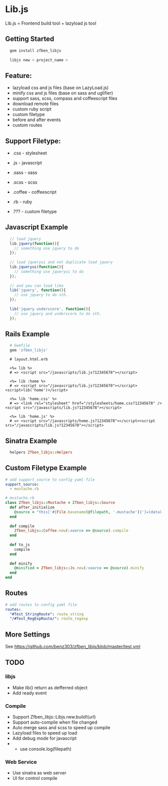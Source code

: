 # Lib.js

Lib.js = Frontend build tool + lazyload js tool

## Getting Started

```bash
  gem install zfben_libjs
  
  libjs new < project_name >
```

## Feature:

* lazyload css and js files (base on LazyLoad.js)
* minify css and js files (base on sass and uglifier)
* support sass, scss, compass and coffeescript files
* download remote files
* custom ruby script
* custom filetype
* before and after events
* custom routes

## Support Filetype:

* .css    -   stylesheet

* .js     -   javascript

* .sass   -   sass

* .scss   -   scss

* .coffee -   coffeescript

* .rb     -   ruby

* .???    -   custom filetype

## Javascript Example
```javascript
  // load jquery
  lib.jquery(function(){
    // something use jquery to do
  });
  
  // load jqueryui and not duplicate load jquery
  lib.jqueryui(function(){
    // something use jqueryui to do
  });
  
  // and you can load like
  lib('jquery', function(){
    // use jquery to do sth.
  });
  
  lib('jquery underscore', function(){
    // use jquery and underscore to do sth.
  });
```
## Rails Example
```ruby
  # Gemfile
  gem 'zfben_libjs'
```
```erb
  # layout.html.erb

  <%= lib %>
  # => <script src="/javascripts/lib.js?12345678"></script>
  
  <%= lib :home %>
  # => <script src="/javascripts/lib.js?12345678"></script><script>lib('home')</script>

  <%= lib 'home.css' %>
  # => <link rel="stylesheet" href="/stylesheets/home.css?12345678" /><script src="/javascripts/lib.js?12345678"></script>

  <%= lib 'home.js' %>
  # => <script src="/javascripts/home.js?12345678"></script><script src="/javascripts/lib.js?12345678"></script>
```
## Sinatra Example
```ruby
  helpers Zfben_libjs::Helpers
```

## Custom Filetype Example
```yaml
# add support_source to config yaml file
support_source:
  - mustache.rb
```
```ruby
# mustache.rb
class Zfben_libjs::Mustache < Zfben_libjs::Source
  def after_initialize
    @source = "this['#{File.basename(@filepath, '.mustache')}']=(data)->Mustache.to_html('''#{@source}''', data)"
  end
  
  def compile
    Zfben_libjs::Coffee.new(:source => @source).compile
  end
  
  def to_js
    compile
  end
  
  def minify
    @minified = Zfben_libjs::Js.new(:source => @source).minify
  end
end
```

## Routes
```yaml
# add routes to config yaml file
routes:
  "#Test_StringRoute": route_string
  "/#Test_RegExpRoute/": route_regexp
```

## More Settings

See https://github.com/benz303/zfben_libjs/blob/master/test.yml

## TODO

### libjs
* Make lib() return as defferred object
* Add ready event

### Compile
* Support Zfben_libjs::Libjs.new.build!(url)
* Support auto-compile when file changed
* Auto merge sass and scss to speed up compile
* Lazyload files to speed up load
* Add debug mode for javascript
* * use console.log(filepath)

### Web Service
* Use sinatra as web server
* UI for control compile